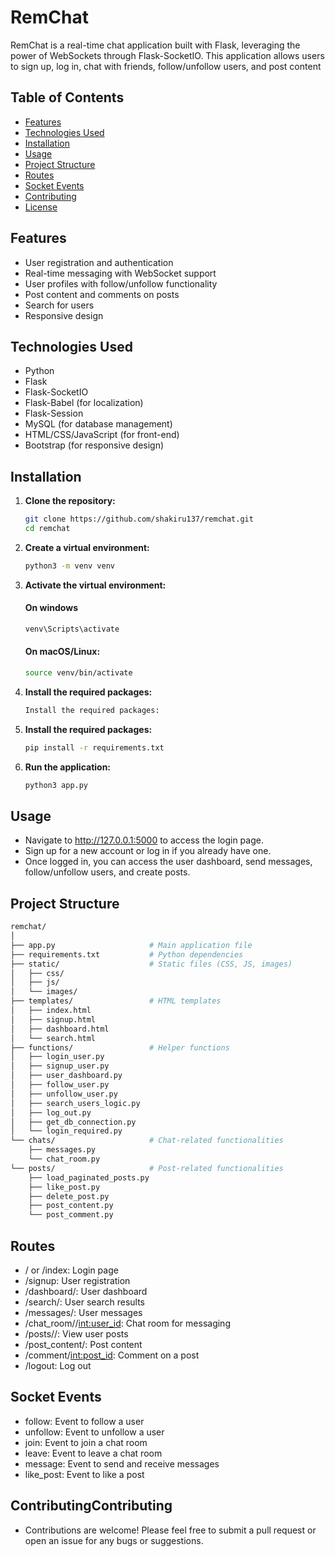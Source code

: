 # RemChat

RemChat is a real-time chat application built with Flask, leveraging the power of WebSockets through Flask-SocketIO. This application allows users to sign up, log in, chat with friends, follow/unfollow users, and post content

## Table of Contents

- [Features](#features)
- [Technologies Used](#technologies-used)
- [Installation](#installation)
- [Usage](#usage)
- [Project Structure](#project-structure)
- [Routes](#routes)
- [Socket Events](#socket-events)
- [Contributing](#contributing)
- [License](#license)

## Features

- User registration and authentication
- Real-time messaging with WebSocket support
- User profiles with follow/unfollow functionality
- Post content and comments on posts
- Search for users
- Responsive design

## Technologies Used

- Python
- Flask
- Flask-SocketIO
- Flask-Babel (for localization)
- Flask-Session
- MySQL (for database management)
- HTML/CSS/JavaScript (for front-end)
- Bootstrap (for responsive design)

## Installation

1. **Clone the repository:**

   ```bash
   git clone https://github.com/shakiru137/remchat.git
   cd remchat
   ```

2. **Create a virtual environment:**

   ```bash
   python3 -m venv venv
   ```

3. **Activate the virtual environment:**

   #### On windows

   ```bash
   venv\Scripts\activate
   ```

   #### On macOS/Linux:

   ```bash
   source venv/bin/activate
   ```

4. **Install the required packages:**

   ```bash
   Install the required packages:
   ```

5. **Install the required packages:**

   ```bash
   pip install -r requirements.txt
   ```

6. **Run the application:**

   ```bash
   python3 app.py
   ```

## Usage

- Navigate to http://127.0.0.1:5000 to access the login page.
- Sign up for a new account or log in if you already have one.
- Once logged in, you can access the user dashboard, send messages, follow/unfollow users, and create posts.

## Project Structure

```bash
remchat/
│
├── app.py                     # Main application file
├── requirements.txt           # Python dependencies
├── static/                    # Static files (CSS, JS, images)
│   ├── css/
│   ├── js/
│   └── images/
├── templates/                 # HTML templates
│   ├── index.html
│   ├── signup.html
│   ├── dashboard.html
│   └── search.html
├── functions/                 # Helper functions
│   ├── login_user.py
│   ├── signup_user.py
│   ├── user_dashboard.py
│   ├── follow_user.py
│   ├── unfollow_user.py
│   ├── search_users_logic.py
│   ├── log_out.py
│   ├── get_db_connection.py
│   └── login_required.py
└── chats/                     # Chat-related functionalities
    ├── messages.py
    └── chat_room.py
└── posts/                     # Post-related functionalities
    ├── load_paginated_posts.py
    ├── like_post.py
    ├── delete_post.py
    ├── post_content.py
    └── post_comment.py
```

## Routes

- / or /index: Login page
- /signup: User registration
- /dashboard/<username>: User dashboard
- /search/<username>: User search results
- /messages/<username>: User messages
- /chat_room/<username>/<int:user_id>: Chat room for messaging
- /posts/<username>/: View user posts
- /post_content/<username>: Post content
- /comment/<int:post_id>: Comment on a post
- /logout: Log out

## Socket Events

- follow: Event to follow a user
- unfollow: Event to unfollow a user
- join: Event to join a chat room
- leave: Event to leave a chat room
- message: Event to send and receive messages
- like_post: Event to like a post

## ContributingContributing

- Contributions are welcome! Please feel free to submit a pull request or open an issue for any bugs or suggestions.
